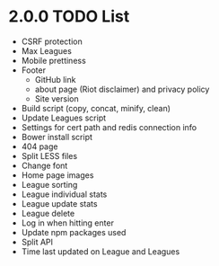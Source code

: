 # 2.0.0 TODO List
- CSRF protection
- Max Leagues
- Mobile prettiness
- Footer
  - GitHub link
  - about page (Riot disclaimer) and privacy policy
  - Site version
- Build script (copy, concat, minify, clean)
- Update Leagues script
- Settings for cert path and redis connection info
- Bower install script
- 404 page
- Split LESS files
- Change font
- Home page images
- League sorting
- League individual stats
- League update stats
- League delete
- Log in when hitting enter
- Update npm packages used
- Split API
- Time last updated on League and Leagues
